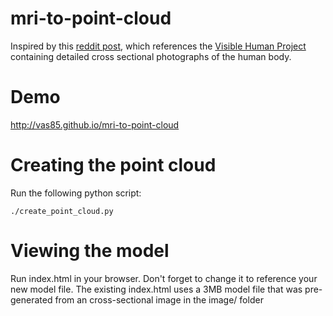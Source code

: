 # mri-to-point-cloud
Inspired by this [reddit post](https://www.reddit.com/r/interestingasfuck/comments/kkg8vg/mri_scan_of_the_entire_human_body/), which references the [Visible Human Project](https://en.m.wikipedia.org/wiki/Visible_Human_Project) containing detailed cross sectional photographs of the human body.

# Demo 
http://vas85.github.io/mri-to-point-cloud

# Creating the point cloud
Run the following python script:
```
./create_point_cloud.py
```

# Viewing the model
Run index.html in your browser. Don't forget to change it to reference your new model file. The existing index.html uses a 3MB model file that was pre-generated from an cross-sectional image in the image/ folder
